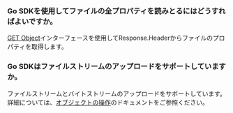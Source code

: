 ### Go SDKを使用してファイルの全プロパティを読みとるにはどうすればよいですか。

[GET Object](https://intl.cloud.tencent.com/document/product/436/31526)インターフェースを使用してResponse.Headerからファイルのプロパティを取得します。

### Go SDKはファイルストリームのアップロードをサポートしていますか。

 ファイルストリームとバイトストリームのアップロードをサポートしています。詳細については、[オブジェクトの操作](https://intl.cloud.tencent.com/document/product/436/31526)のドキュメントをご参照ください。
